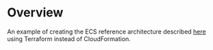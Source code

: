 # Overview

An example of creating the ECS reference architecture described [here](https://github.com/awslabs/ecs-refarch-cloudformation) using Terraform instead of CloudFormation.
